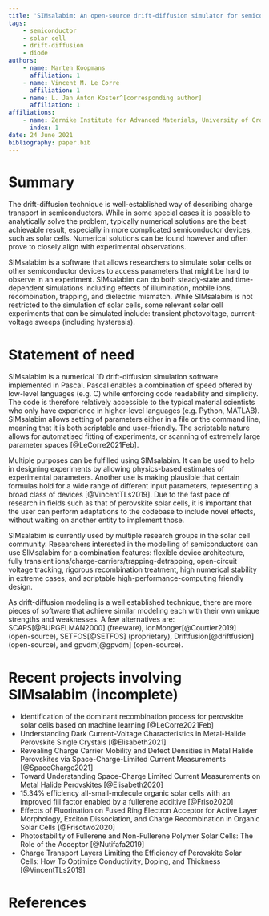 ```yaml
---
title: 'SIMsalabim: An open-source drift-diffusion simulator for semiconductor devices'
tags:
    - semiconductor
    - solar cell
    - drift-diffusion
    - diode
authors:
    - name: Marten Koopmans
      affiliation: 1
    - name: Vincent M. Le Corre
      affiliation: 1
    - name: L. Jan Anton Koster^[corresponding author]
      affiliation: 1
affiliations:
    - name: Zernike Institute for Advanced Materials, University of Groningen, Nijenborgh 4, 9747 AG Groningen, The Netherlands
      index: 1
date: 24 June 2021
bibliography: paper.bib
---
```


# Summary
The drift-diffusion technique is well-established way of describing charge transport in semiconductors. While in some special cases it is possible to analytically solve the problem, typically numerical solutions are the best achievable result, especially in more complicated semiconductor devices, such as solar cells.
Numerical solutions can be found however and often prove to closely align with experimental observations.

SIMsalabim is a  software that allows researchers to simulate solar cells or other semiconductor devices to access parameters that might be hard to observe in an experiment. SIMsalabim can do both steady-state and time-dependent simulations including effects of illumination, mobile ions, recombination, trapping, and dielectric mismatch. While SIMsalabim is not restricted to the simulation of solar cells, some relevant solar cell experiments that can be simulated include: transient photovoltage, current-voltage sweeps (including hysteresis).

# Statement of need
SIMsalabim is a numerical 1D drift-diffusion simulation software implemented in Pascal. Pascal enables a combination of speed offered by low-level languages (e.g. C) while enforcing code readability and simplicity. The code is therefore relatively accessible to the typical material scientists who only have experience in higher-level languages (e.g. Python, MATLAB). SIMsalabim allows setting of parameters either in a file or the command line, meaning that it is both scriptable and user-friendly. The scriptable nature allows for automatised fitting of experiments, or scanning of extremely large parameter spaces [@LeCorre2021Feb].

Multiple purposes can be fulfilled using SIMsalabim. It can be used to help in designing experiments by allowing physics-based estimates of experimental parameters. Another use is making plausible that certain formulas hold for a wide range of different input parameters, representing a broad class of devices [@VincentTLs2019]. Due to the fast pace of research in fields such as that of perovskite solar cells, it is important that the user can perform adaptations to the codebase to include novel effects, without waiting on another entity to implement those.

SIMsalabim is currently used by multiple research groups in the solar cell community. Researchers interested in the modelling of semiconductors can use SIMsalabim for a combination features: flexible device architecture, fully transient ions/charge-carriers/trapping-detrapping, open-circuit voltage tracking, rigorous recombination treatment, high numerical stability in extreme cases, and scriptable high-performance-computing friendly design.

As drift-diffusion modeling is a well established technique, there are more pieces of software that achieve similar modeling each with their own unique strengths and weaknesses. A few alternatives are: SCAPS[@BURGELMAN2000] (freeware), IonMonger[@Courtier2019] (open-source), SETFOS[@SETFOS] (proprietary), Driftfusion[@driftfusion] (open-source), and gpvdm[@gpvdm] (open-source).

# Recent projects involving SIMsalabim (incomplete)
- Identification of the dominant recombination process for perovskite solar cells based on machine learning [@LeCorre2021Feb]
- Understanding Dark Current-Voltage Characteristics in Metal-Halide Perovskite Single Crystals [@Elisabeth2021]
- Revealing Charge Carrier Mobility and Defect Densities in Metal Halide Perovskites via Space-Charge-Limited Current Measurements [@SpaceCharge2021]
- Toward Understanding Space-Charge Limited Current Measurements on Metal Halide Perovskites [@Elisabeth2020]
- 15.34% efficiency all-small-molecule organic solar cells with an improved fill factor enabled by a fullerene additive [@Friso2020]
- Effects of Fluorination on Fused Ring Electron Acceptor for Active Layer Morphology, Exciton Dissociation, and Charge Recombination in Organic Solar Cells [@Frisotwo2020]
- Photostability of Fullerene and Non-Fullerene Polymer Solar Cells: The Role of the Acceptor [@Nutifafa2019]
- Charge Transport Layers Limiting the Efficiency of Perovskite Solar Cells: How To Optimize Conductivity, Doping, and Thickness [@VincentTLs2019]

# References
